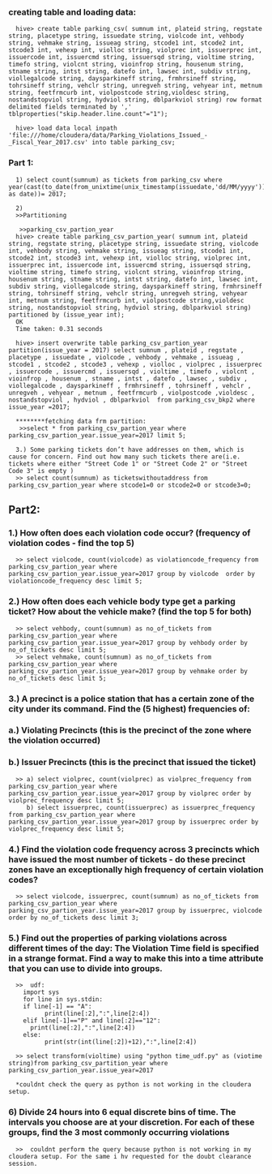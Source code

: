 ### creating table and loading data:

      hive> create table parking_csv( sumnum int, plateid string, regstate string, placetype string, issuedate string, violcode int, vehbody string, vehmake string, issueag string, stcode1 int, stcode2 int, stcode3 int, vehexp int, violloc string, violprec int, issuerprec int, issuercode int, issuercmd string, issuersqd string, violtime string, timefo string, violcnt string, vioinfrop string, housenum string, stname string, intst string, datefo int, lawsec int, subdiv string, viollegalcode string, daysparkineff string, frmhrsineff string, tohrsineff string, vehclr string, unregveh string, vehyear int, metnum string, feetfrmcurb int, violpostcode string,violdesc string, nostandstopviol string, hydviol string, dblparkviol string) row format delimited fields terminated by ',' tblproperties("skip.header.line.count"="1");

      hive> load data local inpath 'file:///home/cloudera/data/Parking_Violations_Issued_-_Fiscal_Year_2017.csv' into table parking_csv;

### Part 1:
      1) select count(sumnum) as tickets from parking_csv where year(cast(to_date(from_unixtime(unix_timestamp(issuedate,'dd/MM/yyyy'))) as date))= 2017;

      2) 
      >>Partitioning

       >>parking_csv_partion_year
      hive> create table parking_csv_partion_year( sumnum int, plateid string, regstate string, placetype string, issuedate string, violcode int, vehbody string, vehmake string, issueag string, stcode1 int, stcode2 int, stcode3 int, vehexp int, violloc string, violprec int, issuerprec int, issuercode int, issuercmd string, issuersqd string, violtime string, timefo string, violcnt string, vioinfrop string, housenum string, stname string, intst string, datefo int, lawsec int, subdiv string, viollegalcode string, daysparkineff string, frmhrsineff string, tohrsineff string, vehclr string, unregveh string, vehyear int, metnum string, feetfrmcurb int, violpostcode string,violdesc string, nostandstopviol string, hydviol string, dblparkviol string) partitioned by (issue_year int);
      OK
      Time taken: 0.31 seconds

      hive> insert overwrite table parking_csv_partion_year partition(issue_year = 2017) select sumnum , plateid , regstate , placetype , issuedate , violcode , vehbody , vehmake , issueag , stcode1 , stcode2 , stcode3 , vehexp , violloc , violprec , issuerprec , issuercode , issuercmd , issuersqd , violtime , timefo , violcnt , vioinfrop , housenum , stname , intst , datefo , lawsec , subdiv , viollegalcode , daysparkineff , frmhrsineff , tohrsineff , vehclr , unregveh , vehyear , metnum , feetfrmcurb , violpostcode ,violdesc , nostandstopviol , hydviol , dblparkviol  from parking_csv_bkp2 where issue_year =2017;

      ********fetching data frm partition:
       >>select * from parking_csv_partion_year where parking_csv_partion_year.issue_year=2017 limit 5;

      3.) Some parking tickets don’t have addresses on them, which is cause for concern. Find out how many such tickets there are(i.e. tickets where either "Street Code 1" or "Street Code 2" or "Street Code 3" is empty )
      >> select count(sumnum) as ticketswithoutaddress from parking_csv_partion_year where stcode1=0 or stcode2=0 or stcode3=0;

## Part2:

### 1.) How often does each violation code occur? (frequency of violation codes - find the top 5)
      >> select violcode, count(violcode) as violationcode_frequency from parking_csv_partion_year where parking_csv_partion_year.issue_year=2017 group by violcode  order by violationcode_frequency desc limit 5;

### 2.) How often does each vehicle body type get a parking ticket? How about the vehicle make? (find the top 5 for both)
      >> select vehbody, count(sumnum) as no_of_tickets from parking_csv_partion_year where parking_csv_partion_year.issue_year=2017 group by vehbody order by no_of_tickets desc limit 5;
      >> select vehmake, count(sumnum) as no_of_tickets from parking_csv_partion_year where parking_csv_partion_year.issue_year=2017 group by vehmake order by no_of_tickets desc limit 5;

### 3.) A precinct is a police station that has a certain zone of the city under its command. Find the (5 highest) frequencies of:
###   a.) Violating Precincts (this is the precinct of the zone where the violation occurred)
###   b.) Issuer Precincts (this is the precinct that issued the ticket)
      >> a) select violprec, count(violprec) as violprec_frequency from parking_csv_partion_year where parking_csv_partion_year.issue_year=2017 group by violprec order by violprec_frequency desc limit 5;
         b) select issuerprec, count(issuerprec) as issuerprec_frequency from parking_csv_partion_year where parking_csv_partion_year.issue_year=2017 group by issuerprec order by violprec_frequency desc limit 5;


### 4.) Find the violation code frequency across 3 precincts which have issued the most number of tickets - do these precinct zones have an exceptionally high frequency of certain violation codes?
      >> select violcode, issuerprec, count(sumnum) as no_of_tickets from parking_csv_partion_year where parking_csv_partion_year.issue_year=2017 group by issuerprec, violcode order by no_of_tickets desc limit 3;

### 5.) Find out the properties of parking violations across different times of the day: The Violation Time field is specified in a strange format. Find a way to make this into a time attribute that you can use to divide into groups.
      >>  udf:
        import sys
        for line in sys.stdin:
        if line[-1] == "A":
              print(line[:2],":",line[2:4])
        elif line[-1]=="P" and line[:2]=="12":
          print(line[:2],":",line[2:4])
        else:
              print(str(int(line[:2])+12),":",line[2:4])

      >> select transform(violtime) using "python time_udf.py" as (viotime string)from parking_csv_partition_year where parking_csv_partion_year.issue_year=2017
      
      *couldnt check the query as python is not working in the cloudera setup.
### 6) Divide 24 hours into 6 equal discrete bins of time. The intervals you choose are at your discretion. For each of these groups, find the 3 most commonly occurring violations
      >>  couldnt perform the query because python is not working in my cloudera setup. For the same i hv requested for the doubt clearance session.


